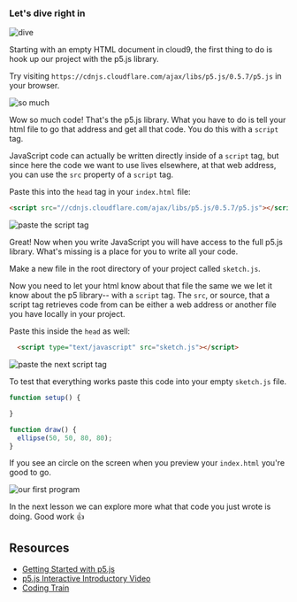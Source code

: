 
### Let's dive right in
![dive](https://media.giphy.com/media/m1HVrsf3wn25q/giphy.gif)

Starting with an empty HTML document in cloud9, the first thing to do is
hook up our project with the p5.js library.

Try visiting `https://cdnjs.cloudflare.com/ajax/libs/p5.js/0.5.7/p5.js` in your browser.

![so much](http://g.recordit.co/oWEqwenO8b.gif)

Wow so much code! That's the p5.js library. What you have to do is tell your html file to
go that address and get all that code. You do this with a `script` tag.

JavaScript code can actually be written directly inside of a `script` tag, but since here
the code we want to use lives elsewhere, at that web address, you can use the `src` property of a `script` tag.

Paste this into the `head` tag in your `index.html` file:

```html
<script src="//cdnjs.cloudflare.com/ajax/libs/p5.js/0.5.7/p5.js"></script>
```

![paste the script tag](http://recordit.co/98KmEldioi.gif)

Great! Now when you write JavaScript you will have access to the full p5.js library. What's missing
is a place for you to write all your code.

Make a new file in the root directory of your project called `sketch.js`.

Now you need to let your html know about that file the same we we let it know about
the p5 library-- with a `script` tag. The `src`, or source, that a script tag
retrieves code from can be either a web address or another file you have locally in your project.

Paste this inside the `head` as well:

```html
  <script type="text/javascript" src="sketch.js"></script>
```
![paste the next script tag](http://g.recordit.co/MQVV1QiSE5.gif)

To test that everything works paste this code into your empty `sketch.js` file.

```javascript
function setup() {

}

function draw() {
  ellipse(50, 50, 80, 80);
}
```

If you see an circle on the screen when you preview your `index.html` you're good to go.

![our first program](http://g.recordit.co/v8dvz1uMD8.gif)

In the next lesson we can explore more what that code you just wrote is doing. Good work 👍

## Resources

- [Getting Started with p5.js](https://p5js.org/get-started/)
- [p5.js Interactive Introductory Video](http://hello.p5js.org/)
- [Coding Train](https://www.youtube.com/playlist?list=PLRqwX-V7Uu6Zy51Q-x9tMWIv9cueOFTFA)
